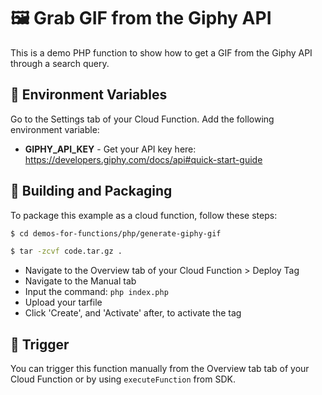 # 🖼️  Grab GIF from the Giphy API
This is a demo PHP function to show how to get a GIF from the Giphy API through a search query.

## 📝 Environment Variables
Go to the Settings tab of your Cloud Function. Add the following environment variable:

* **GIPHY_API_KEY** - Get your API key here: https://developers.giphy.com/docs/api#quick-start-guide

## 🚀 Building and Packaging
To package this example as a cloud function, follow these steps:
```bash
$ cd demos-for-functions/php/generate-giphy-gif

$ tar -zcvf code.tar.gz .
```
* Navigate to the Overview tab of your Cloud Function > Deploy Tag
* Navigate to the Manual tab
* Input the command: `php index.php`
* Upload your tarfile 
* Click 'Create', and 'Activate' after, to activate the tag

## 🎯 Trigger
You can trigger this function manually from the Overview tab tab of your Cloud Function or by using `executeFunction` from SDK.
